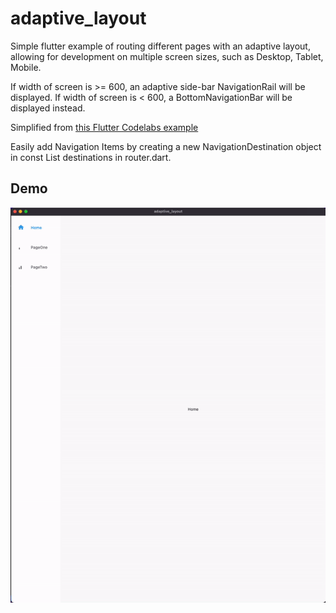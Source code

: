 # adaptive_layout

Simple flutter example of routing different pages with an adaptive layout, allowing for development on multiple screen sizes, such as Desktop, Tablet, Mobile. 

If width of screen is >= 600, an adaptive side-bar NavigationRail will be displayed. 
If width of screen is < 600, a BottomNavigationBar will be displayed instead. 

Simplified from [this Flutter Codelabs example](https://github.com/flutter/codelabs/tree/main/boring_to_beautiful/final)

Easily add Navigation Items by creating a new NavigationDestination object in const List<NavigationDestination> destinations in router.dart. 

## Demo 
![Demo](assets/demo.gif)